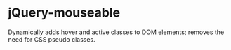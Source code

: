 # jQuery-mouseable
Dynamically adds hover and active classes to DOM elements; removes the need for CSS pseudo classes.
